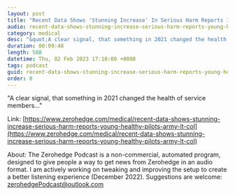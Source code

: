 ```yaml
---
layout: post
title: "Recent Data Shows 'Stunning Increase' In Serious Harm Reports In Young Healthy Pilots: Army Lt. Col. Theresa Long"
audio: recent-data-shows-stunning-increase-serious-harm-reports-young-healthy-pilots-army-lt-col-0
category: medical
desc: "&quot;A clear signal, that something in 2021 changed the health of service members...&quot;"
duration: 00:09:48
length: 588
datetime: Thu, 02 Feb 2023 17:10:00 +0000
tags: podcast
guid: recent-data-shows-stunning-increase-serious-harm-reports-young-healthy-pilots-army-lt-col-0
order: 0
---
```

&quot;A clear signal, that something in 2021 changed the health of service members...&quot;

Link: [https://www.zerohedge.com/medical/recent-data-shows-stunning-increase-serious-harm-reports-young-healthy-pilots-army-lt-col](https://www.zerohedge.com/medical/recent-data-shows-stunning-increase-serious-harm-reports-young-healthy-pilots-army-lt-col)

About: The Zerohedge Podcast is a non-commercial, automated program, designed to give people a way to get news from Zerohedge in an audio format.  I am actively working on tweaking and improving the setup to create a better listening experience (December 2022).  Suggestions are welcome: [zerohedgePodcast@outlook.com](mailto:zerohedgePodcast@outlook.com)